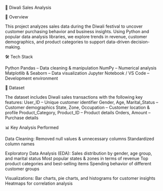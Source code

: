 🎇 Diwali Sales Analysis

📌 Overview

This project analyzes sales data during the Diwali festival to uncover customer purchasing behavior and business insights. Using Python and popular data analysis libraries, we explore trends in revenue, customer demographics, and product categories to support data-driven decision-making.

🛠️ Tech Stack

Python
Pandas – Data cleaning & manipulation
NumPy – Numerical analysis
Matplotlib & Seaborn – Data visualization
Jupyter Notebook / VS Code – Development environment

📂 Dataset

The dataset includes Diwali sales transactions with the following key features:
User_ID – Unique customer identifier
Gender, Age, Marital_Status – Customer demographics
State, Zone, Occupation – Customer location & profile
Product_Category, Product_ID – Product details
Orders, Amount – Purchase details

📊 Key Analysis Performed

Data Cleaning:
Removed null values & unnecessary columns
Standardized column names

Exploratory Data Analysis (EDA):
Sales distribution by gender, age group, and marital status
Most popular states & zones in terms of revenue
Top product categories and best-selling items
Spending behavior of different customer groups

Visualizations:
Bar charts, pie charts, and histograms for customer insights
Heatmaps for correlation analysis
